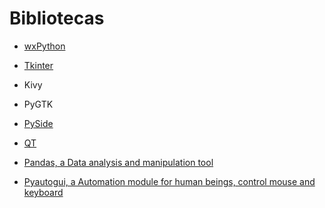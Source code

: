 # Bibliotecas

- [wxPython](https://wxpython.org/)

- [Tkinter](https://docs.python.org/3/library/tkinter.html)

- Kivy

- PyGTK

- [PySide](https://pypi.org/project/PySide/)

- [QT](https://www.qt.io/qt-for-python)

- [Pandas, a Data analysis and manipulation tool](https://pandas.pydata.org/)

- [Pyautogui, a Automation module for human beings, control mouse and keyboard](https://pypi.org/project/PyAutoGUI/)
